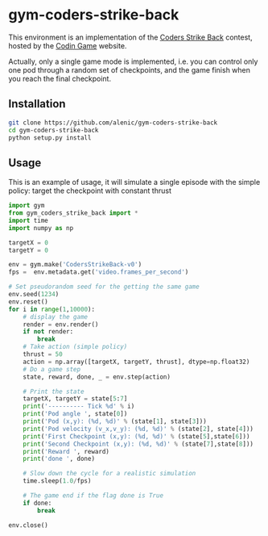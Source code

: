 # gym-coders-strike-back

This environment is an implementation of the [Coders Strike Back](https://www.codingame.com/multiplayer/bot-programming/coders-strike-back) contest, hosted by the [Codin Game](https://www.codingame.com) website.

Actually, only a single game mode is implemented,  i.e. you can control only one pod through a random set of checkpoints, and the game finish when you reach the final checkpoint.

## Installation

```bash
git clone https://github.com/alenic/gym-coders-strike-back
cd gym-coders-strike-back
python setup.py install
```

## Usage

This is an example of usage, it will simulate a single episode with the simple policy: target the checkpoint with constant thrust

```python
import gym
from gym_coders_strike_back import *
import time
import numpy as np

targetX = 0
targetY = 0

env = gym.make('CodersStrikeBack-v0')
fps =  env.metadata.get('video.frames_per_second')

# Set pseudorandom seed for the getting the same game
env.seed(1234)
env.reset()
for i in range(1,10000):
    # display the game
    render = env.render()
    if not render:
        break
    # Take action (simple policy)
    thrust = 50
    action = np.array([targetX, targetY, thrust], dtype=np.float32)
    # Do a game step
    state, reward, done, _ = env.step(action)

    # Print the state
    targetX, targetY = state[5:7]
    print('---------- Tick %d' % i)
    print('Pod angle ', state[0])
    print('Pod (x,y): (%d, %d)' % (state[1], state[3]))
    print('Pod velocity (v_x,v_y): (%d, %d)' % (state[2], state[4]))
    print('First Checkpoint (x,y): (%d, %d)' % (state[5],state[6]))
    print('Second Checkpoint (x,y): (%d, %d)' % (state[7],state[8]))
    print('Reward ', reward)
    print('done ', done)

    # Slow down the cycle for a realistic simulation
    time.sleep(1.0/fps)

    # The game end if the flag done is True
    if done:
        break

env.close()
```
